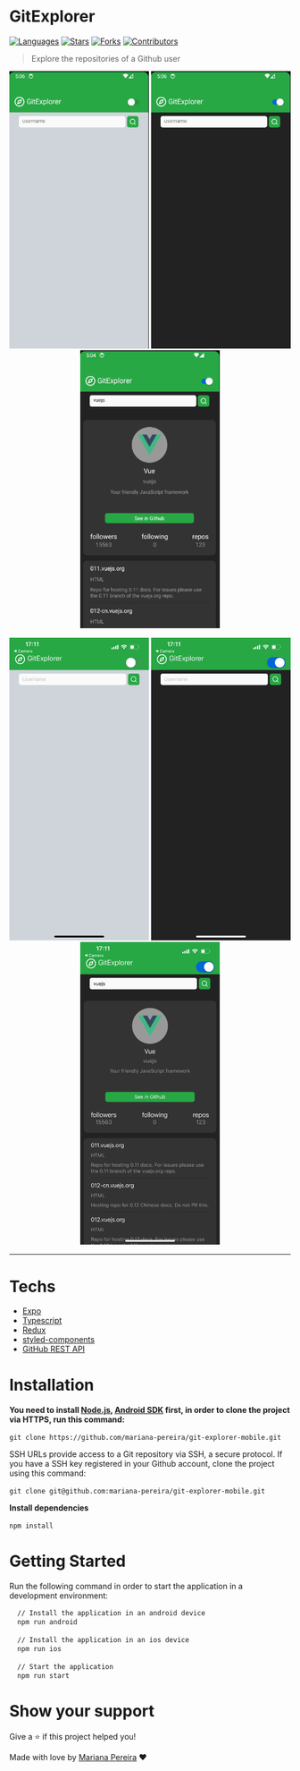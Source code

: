 # GitExplorer


[![Languages](https://img.shields.io/github/languages/count/mariana-pereira/git-explorer-mobile?color=28a745&style=flat)](#)
[![Stars](https://img.shields.io/github/stars/mariana-pereira/git-explorer-mobile?color=28a745&style=flat)](https://github.com/mariana-pereira/git-explorer-mobile/stargazers)
[![Forks](https://img.shields.io/github/forks/mariana-pereira/git-explorer-mobile?color=28a745&style=flat)](https://github.com/mariana-pereira/git-explorer-mobile/network/members)
[![Contributors](https://img.shields.io/github/contributors/mariana-pereira/git-explorer-mobile?color=28a745&style=flat)](https://github.com/mariana-pereira/git-explorer-mobile/graphs/contributors)

> Explore the repositories of a Github user

<p align="center">
   <img src=".github/android_home_light.png" width="250"/>
   <img src=".github/android_home_dark.png" width="250"/>
   <img src=".github/android_home_search.png" width="250"/>
</p>

<p align="center">
   <img src=".github/ios_home_light.png" width="250"/>
   <img src=".github/ios_home_dark.png" width="250"/>
   <img src=".github/ios_home_search.png" width="250"/>
</p>

---

# Techs


- [Expo](https://expo.dev/)
- [Typescript](https://www.typescriptlang.org/)
- [Redux](https://redux.js.org/)
- [styled-components](https://styled-components.com/)
- [GitHub REST API](https://docs.github.com/en/rest)

# Installation

**You need to install [Node.js](https://nodejs.org/en/download/), [Android SDK](https://developer.android.com/studio/?gclid=Cj0KCQjw-O35BRDVARIsAJU5mQV6QZXakbDx6ceX5Erq2Kl5XaEtQViwuwF2d3QzlsvVrBmprPgI71oaAooFEALw_wcB&gclsrc=aw.ds) first, in order to clone the project via HTTPS, run this command:**

```git clone https://github.com/mariana-pereira/git-explorer-mobile.git```

SSH URLs provide access to a Git repository via SSH, a secure protocol. If you have a SSH key registered in your Github account, clone the project using this command:

```git clone git@github.com:mariana-pereira/git-explorer-mobile.git```

**Install dependencies**

```npm install```

# Getting Started

Run the following command in order to start the application in a development environment:

```
  // Install the application in an android device
  npm run android

  // Install the application in an ios device
  npm run ios

  // Start the application
  npm run start
```

# Show your support

Give a ⭐️ if this project helped you!

Made with love by [Mariana Pereira](https://github.com/mariana-pereira) :heart:
